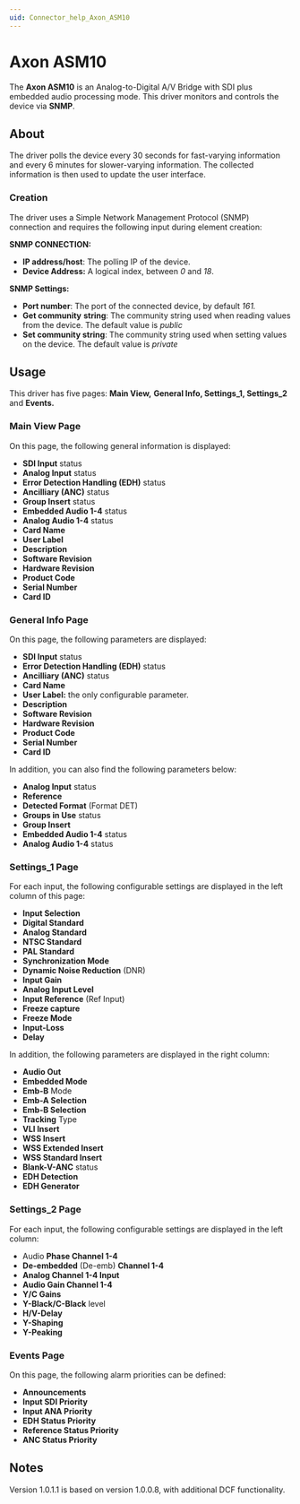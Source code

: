 ```yaml
---
uid: Connector_help_Axon_ASM10
---
```


# Axon ASM10

The **Axon ASM10** is an Analog-to-Digital A/V Bridge with SDI plus embedded audio processing mode. This driver monitors and controls the device via **SNMP**.

## About

The driver polls the device every 30 seconds for fast-varying information and every 6 minutes for slower-varying information. The collected information is then used to update the user interface.

### Creation

The driver uses a Simple Network Management Protocol (SNMP) connection and requires the following input during element creation:

**SNMP CONNECTION:**

- **IP address/host**: The polling IP of the device.
- **Device Address:** A logical index, between *0* and *18*.

**SNMP Settings:**

- **Port number**: The port of the connected device, by default *161.*
- **Get community** **string**: The community string used when reading values from the device. The default value is *public*
- **Set community string**: The community string used when setting values on the device. The default value is *private*

## Usage

This driver has five pages: **Main View,** **General Info, Settings_1, Settings_2** and **Events.**

### Main View Page

On this page, the following general information is displayed:

- **SDI Input** status
- **Analog Input** status
- **Error Detection Handling (EDH)** status
- **Ancilliary (ANC)** status
- **Group Insert** status
- **Embedded Audio 1-4** status
- **Analog Audio 1-4** status
- **Card Name**
- **User Label**
- **Description**
- **Software Revision**
- **Hardware Revision**
- **Product Code**
- **Serial Number**
- **Card ID**

### General Info Page

On this page, the following parameters are displayed:

- **SDI Input** status
- **Error Detection Handling (EDH)** status
- **Ancilliary (ANC)** status
- **Card Name**
- **User Label:** the only configurable parameter.
- **Description**
- **Software Revision**
- **Hardware Revision**
- **Product Code**
- **Serial Number**
- **Card ID**

In addition, you can also find the following parameters below:

- **Analog Input** status
- **Reference**
- **Detected Format** (Format DET)
- **Groups in Use** status
- **Group Insert**
- **Embedded Audio 1-4** status
- **Analog Audio 1-4** status

### Settings_1 Page

For each input, the following configurable settings are displayed in the left column of this page:

- **Input Selection**
- **Digital Standard**
- **Analog Standard**
- **NTSC Standard**
- **PAL Standard**
- **Synchronization Mode**
- **Dynamic Noise Reduction** (DNR)
- **Input Gain**
- **Analog Input Level**
- **Input Reference** (Ref Input)
- **Freeze capture**
- **Freeze Mode**
- **Input-Loss**
- **Delay**

In addition, the following parameters are displayed in the right column:

- **Audio Out**
- **Embedded Mode**
- **Emb-B** Mode
- **Emb-A Selection**
- **Emb-B Selection**
- **Tracking** Type
- **VLI Insert**
- **WSS Insert**
- **WSS Extended Insert**
- **WSS Standard Insert**
- **Blank-V-ANC** status
- **EDH Detection**
- **EDH Generator**

### Settings_2 Page

For each input, the following configurable settings are displayed in the left column:

- Audio **Phase Channel 1-4**
- **De-embedded** (De-emb) **Channel 1-4**
- **Analog Channel 1-4 Input**
- **Audio Gain Channel 1-4**
- **Y/C Gains**
- **Y-Black/C-Black** level
- **H/V-Delay**
- **Y-Shaping**
- **Y-Peaking**

### Events Page

On this page, the following alarm priorities can be defined:

- **Announcements**
- **Input SDI Priority**
- **Input ANA Priority**
- **EDH Status Priority**
- **Reference Status Priority**
- **ANC Status Priority**

## Notes

Version 1.0.1.1 is based on version 1.0.0.8, with additional DCF functionality.
